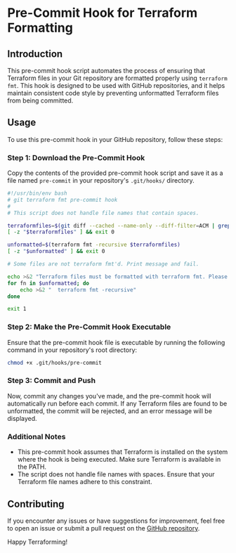 # Pre-Commit Hook for Terraform Formatting

## Introduction

This pre-commit hook script automates the process of ensuring that Terraform files in your Git repository are formatted properly using `terraform fmt`. This hook is designed to be used with GitHub repositories, and it helps maintain consistent code style by preventing unformatted Terraform files from being committed.

## Usage

To use this pre-commit hook in your GitHub repository, follow these steps:

### Step 1: Download the Pre-Commit Hook

Copy the contents of the provided pre-commit hook script and save it as a file named `pre-commit` in your repository's `.git/hooks/` directory.

```bash
#!/usr/bin/env bash
# git terraform fmt pre-commit hook
#
# This script does not handle file names that contain spaces.

terraformfiles=$(git diff --cached --name-only --diff-filter=ACM | grep '.tf$')
[ -z "$terraformfiles" ] && exit 0

unformatted=$(terraform fmt -recursive $terraformfiles)
[ -z "$unformatted" ] && exit 0

# Some files are not terraform fmt'd. Print message and fail.

echo >&2 "Terraform files must be formatted with terraform fmt. Please run:"
for fn in $unformatted; do
    echo >&2 "  terraform fmt -recursive"
done

exit 1
```

### Step 2: Make the Pre-Commit Hook Executable

Ensure that the pre-commit hook file is executable by running the following command in your repository's root directory:

```bash
chmod +x .git/hooks/pre-commit
```

### Step 3: Commit and Push

Now, commit any changes you've made, and the pre-commit hook will automatically run before each commit. If any Terraform files are found to be unformatted, the commit will be rejected, and an error message will be displayed.

### Additional Notes

- This pre-commit hook assumes that Terraform is installed on the system where the hook is being executed. Make sure Terraform is available in the PATH.
- The script does not handle file names with spaces. Ensure that your Terraform file names adhere to this constraint.

## Contributing

If you encounter any issues or have suggestions for improvement, feel free to open an issue or submit a pull request on the [GitHub repository](https://github.com/your/repository).

Happy Terraforming!